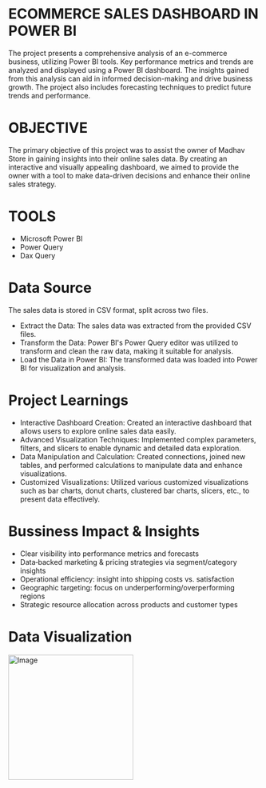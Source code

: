 # ECOMMERCE SALES DASHBOARD IN POWER BI
The project presents a comprehensive analysis of an e-commerce business, utilizing Power BI tools. Key performance metrics and trends are analyzed and displayed using a Power BI dashboard. The insights gained from this analysis can aid in informed decision-making and drive business growth. The project also includes forecasting techniques to predict future trends and performance.
# OBJECTIVE
The primary objective of this project was to assist the owner of Madhav Store in gaining insights into their online sales data. By creating an interactive and visually appealing dashboard, we aimed to provide the owner with a tool to make data-driven decisions and enhance their online sales strategy.
# TOOLS
* Microsoft Power BI
* Power Query
* Dax Query
# Data Source
The sales data is stored in CSV format, split across two files. 
* Extract the Data: The sales data was extracted from the provided CSV files.
* Transform the Data: Power BI's Power Query editor was utilized to transform and clean the raw data, making it suitable for analysis.
* Load the Data in Power BI: The transformed data was loaded into Power BI for visualization and analysis.
# Project Learnings
* Interactive Dashboard Creation: Created an interactive dashboard that allows users to explore online sales data easily.
* Advanced Visualization Techniques: Implemented complex parameters, filters, and slicers to enable dynamic and detailed data exploration.
* Data Manipulation and Calculation: Created connections, joined new tables, and performed calculations to manipulate data and enhance visualizations.
* Customized Visualizations: Utilized various customized visualizations such as bar charts, donut charts, clustered bar charts, slicers, etc., to present data effectively.
# Bussiness Impact & Insights
* Clear visibility into performance metrics and forecasts
* Data‑backed marketing & pricing strategies via segment/category insights
* Operational efficiency: insight into shipping costs vs. satisfaction
* Geographic targeting: focus on underperforming/overperforming regions
* Strategic resource allocation across products and customer types
# Data Visualization
<img width="250" height="250" alt="Image" src="https://github.com/user-attachments/assets/41bd6c36-2c7b-4971-973e-e64189482e92" />
